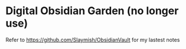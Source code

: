 # Digital Obsidian Garden (no longer use)

Refer to https://github.com/Slaymish/ObsidianVault for my lastest notes

